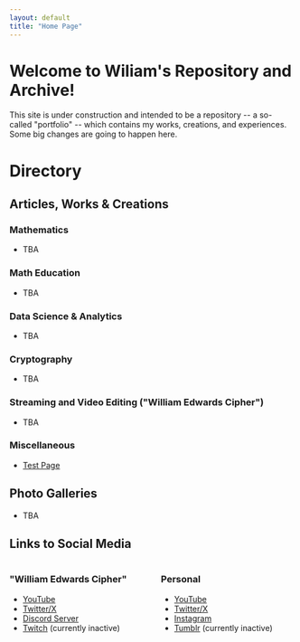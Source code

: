 ```yaml
---
layout: default
title: "Home Page"
---
```


# Welcome to Wiliam's Repository and Archive!

This site is under construction and intended to be a repository -- a so-called "portfolio" -- which contains my works, creations, and experiences. Some big changes are going to happen here.

# Directory

## Articles, Works & Creations

### Mathematics

* TBA

### Math Education

* TBA

### Data Science & Analytics

* TBA

### Cryptography

* TBA

### Streaming and Video Editing ("William Edwards Cipher")

* TBA

### Miscellaneous

* [Test Page](./Content/TestingMaterials/test.html)

## Photo Galleries

* TBA

## Links to Social Media

<div style="display: flex; gap: 2rem;">

  <div style="flex: 1;">
    <h3>"William Edwards Cipher"</h3>
    <p>
      <ul>
        <li> <a href="https://youtube.com/@TheEdwardsCipher">YouTube</a> </li>
        <li> <a href="https://x.com/YeEdwardsCipher">Twitter/X</a> </li>
        <li> <a href="https://discord.gg/9eeMxgU5Gq">Discord Server</a> </li>
        <li> <a href="https://www.twitch.tv/theedwardscipher">Twitch</a> (currently inactive) </li>
      </ul>
    </p>
  </div>

  <div style="flex: 1;">
    <h3>Personal</h3>
    <p>
      <ul>
        <li> <a href="https://youtube.com/@TheOtherCiphbruh">YouTube</a> </li>
        <li> <a href="https://x.com/YeOtherCiphbruh">Twitter/X</a> </li>
        <li> <a href="https://www.instagram.com/theedwardscipher/">Instagram</a> </li>
        <li> <a href="https://www.tumblr.com/theedwardsciphbruh">Tumblr</a> (currently inactive) </li>
      </ul>
    </p>
  </div>

</div>
